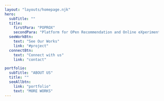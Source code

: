 ```yaml
---
layout: "layouts/homepage.njk"
hero:
  subTitle: ""
  title:
    firstPara: "POPROX"
    secondPara: "Platform for OPen Recommendation and Online eXperimentation"
  seeWorkBtn:
    text: "See Our Works"
    link: "#project"
  connectBtn: 
    text: "Connect with us"
    link: "contact"

portfolio:
  subTitle: "ABOUT US"
  title: ""
  seeAllbtn:
    link: "portfolio"
    text: "MORE WORKS"
---
```


